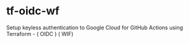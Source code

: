 # tf-oidc-wf
Setup keyless authentication to Google Cloud for GitHub Actions using Terraform - ( OIDC ) ( WIF)
